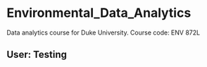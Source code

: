 # Environmental_Data_Analytics
Data analytics course for Duke University. Course code: ENV 872L

## User: Testing
